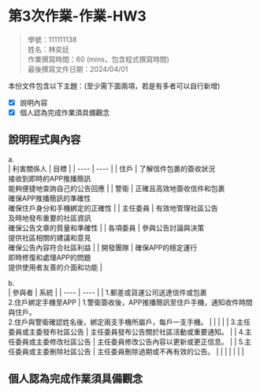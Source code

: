 # 第3次作業-作業-HW3
>
>學號：111111138
><br />
>姓名：林奕廷
><br />
>作業撰寫時間：60 (mins，包含程式撰寫時間)
><br />
>最後撰寫文件日期：2024/04/01
>

本份文件包含以下主題：(至少需下面兩項，若是有多者可以自行新增)
- [x] 說明內容
- [x] 個人認為完成作業須具備觀念

## 說明程式與內容

a.<br>
| 利害關係人 | 目標 |
| ---- | ---- |
| 住戶 | 了解信件包裹的簽收狀況<br>接收到即時的APP推播簡訊<br>能夠便捷地查詢自己的公告回應 |
| 警衛 | 正確且高效地簽收信件和包裹<br>確保APP推播簡訊的準確性<br>確保住戶身分和手機綁定的正確性 |
| 主任委員 | 有效地管理社區公告<br>及時地發布重要的社區資訊<br> 確保公告文章的質量和準確性 |
| 各項委員 | 參與公告討論與決策<br>提供社區相關的建議和意見<br>確保公告內容符合社區利益 |
| 開發團隊 | 確保APP的穩定運行<br>即時修復和處理APP的問題<br>提供使用者友善的介面和功能 |

b.<br>
| 參與者 | 系統 |
| ---- | ---- |
| 1.郵差或貨運公司送達信件或包裹<br>2.住戶綁定手機至APP | 1.警衛簽收後，APP推播簡訊至住戶手機，通知收件時間與住戶。<br>2.住戶與警衛確認姓名後，綁定兩支手機所屬戶，每戶一支手機。 |
|  |  |
| 3.主任委員或主委發布社區公告 | 主任委員發布公告關於社區活動或重要通知。 |
| 4.主任委員或主委修改社區公告 | 主任委員修改公告內容以更新或更正信息。 |
| 5.主任委員或主委刪除社區公告 | 主任委員刪除過期或不再有效的公告。 |
|  |  |
|  |  |


## 個人認為完成作業須具備觀念

